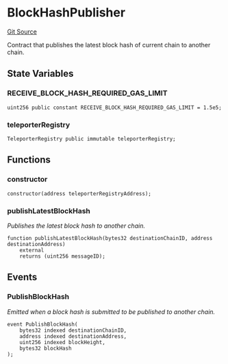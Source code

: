 # BlockHashPublisher
[Git Source](https://github.com/ava-labs/teleporter/blob/cadc1420fd95195b094eea855b7496cc71b5be2a/src/CrossChainApplications/VerifiedBlockHash/BlockHashPublisher.sol)

Contract that publishes the latest block hash of current chain to another chain.


## State Variables
### RECEIVE_BLOCK_HASH_REQUIRED_GAS_LIMIT

```solidity
uint256 public constant RECEIVE_BLOCK_HASH_REQUIRED_GAS_LIMIT = 1.5e5;
```


### teleporterRegistry

```solidity
TeleporterRegistry public immutable teleporterRegistry;
```


## Functions
### constructor


```solidity
constructor(address teleporterRegistryAddress);
```

### publishLatestBlockHash

*Publishes the latest block hash to another chain.*


```solidity
function publishLatestBlockHash(bytes32 destinationChainID, address destinationAddress)
    external
    returns (uint256 messageID);
```

## Events
### PublishBlockHash
*Emitted when a block hash is submitted to be published to another chain.*


```solidity
event PublishBlockHash(
    bytes32 indexed destinationChainID,
    address indexed destinationAddress,
    uint256 indexed blockHeight,
    bytes32 blockHash
);
```

